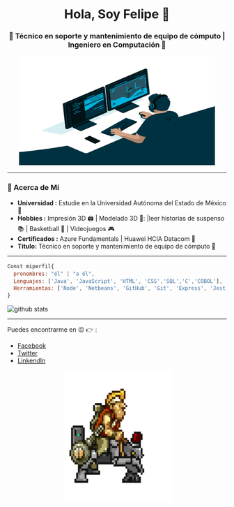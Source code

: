 
<h1 align="center">Hola, Soy Felipe 👋 </h1>
<h3 align="center">🚀 Técnico en soporte y mantenimiento de equipo de cómputo | Ingeniero en Computación  🚀</h3>

<p align="Center" ><img src="https://github.com/FelipeReyesMi/FelipeReyesMi/blob/main/photo/programador.gif" height="250px" width ="450px"></p>
  
---------------------------------------------------------------------------------------------------------------------------------------------------------------------------------
### 🤔 Acerca de Mí
-  **Universidad :** Estudie en la Universidad Autónoma del Estado de México	:school:
-  **Hobbies :** Impresión 3D :printer: | Modelado 3D 🏺: |leer historias de suspenso :books: | Basketball :basketball: | Videojuegos :video_game: 
-  **Certificados :** Azure Fundamentals | Huawei HCIA Datacom :page_facing_up:
-  **Titulo:** Técnico en soporte y mantenimiento de equipo de cómputo :scroll:

---------------------------------------------------------------------------------------------------------------------------------------------------------------------------------


```js
Const miperfil{
  pronombres: "él" | "a él",
  Lenguajes: ['Java', 'JavaScript', 'HTML', 'CSS','SQL','C','COBOL'],
  Herramientas: ['Node', 'Netbeans', 'GitHub', 'Git', 'Express', 'Jest', 'Postman', 'MYSQL', 'MARIADB','OpenCobolIDE']
}
```

![github stats](https://github-readme-stats.vercel.app/api?username=FelipeReyesMi&show_icons=true&theme=dark)


---------------------------------------------------------------------------------------------------------------------------------------------------------------------------------



Puedes encontrarme en :wink: :point_right: :
- [Facebook](https://www.facebook.com/profile.php?id=100081813818636)
- [Twitter](https://twitter.com/reyes7604)
- [Linkendln](https://www.linkedin.com/in/felipe-reyes-miguel-604b9020a)

<p align="Center" ><img src="https://github.com/FelipeReyesMi/FelipeReyesMi/blob/main/photo/602c944bead0f625301bea4508c15da2.gif" height="300px" width ="250px"></p>


